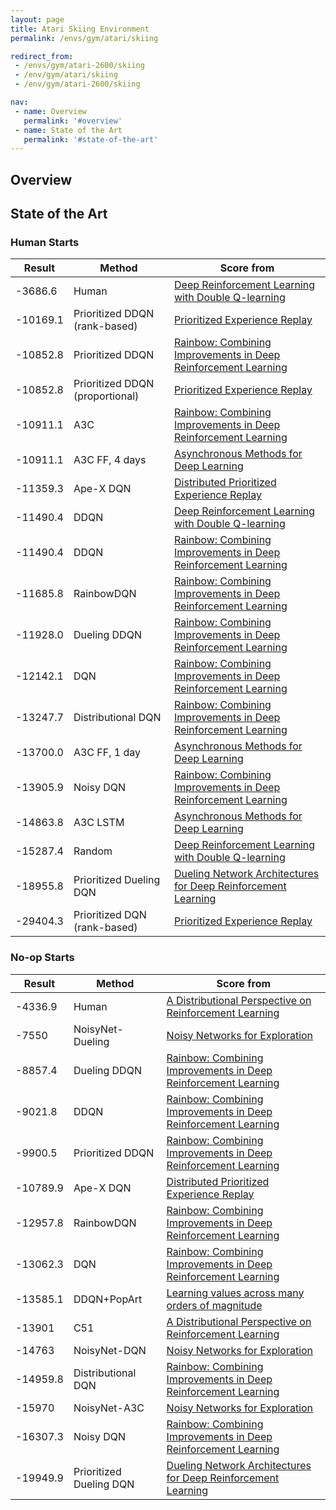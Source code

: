```yaml
---
layout: page
title: Atari Skiing Environment
permalink: /envs/gym/atari/skiing

redirect_from:
 - /envs/gym/atari-2600/skiing
 - /env/gym/atari/skiing
 - /env/gym/atari-2600/skiing

nav:
 - name: Overview
   permalink: '#overview'
 - name: State of the Art
   permalink: '#state-of-the-art'
---
```



## Overview

## State of the Art

### Human Starts

| Result | Method | Score from |
|--------|--------|------------|
| -3686.6 | Human | [Deep Reinforcement Learning with Double Q-learning](https://arxiv.org/abs/1509.06461) |
| -10169.1 | Prioritized DDQN (rank-based) | [Prioritized Experience Replay](https://arxiv.org/abs/1511.05952) |
| -10852.8 | Prioritized DDQN | [Rainbow: Combining Improvements in Deep Reinforcement Learning](https://arxiv.org/abs/1710.02298) |
| -10852.8 | Prioritized DDQN (proportional) | [Prioritized Experience Replay](https://arxiv.org/abs/1511.05952) |
| -10911.1 | A3C | [Rainbow: Combining Improvements in Deep Reinforcement Learning](https://arxiv.org/abs/1710.02298) |
| -10911.1 | A3C FF, 4 days | [Asynchronous Methods for Deep Learning](https://arxiv.org/abs/1602.01783) |
| -11359.3 | Ape-X DQN | [Distributed Prioritized Experience Replay](https://arxiv.org/abs/1803.00933) |
| -11490.4 | DDQN | [Deep Reinforcement Learning with Double Q-learning](https://arxiv.org/abs/1509.06461) |
| -11490.4 | DDQN | [Rainbow: Combining Improvements in Deep Reinforcement Learning](https://arxiv.org/abs/1710.02298) |
| -11685.8 | RainbowDQN | [Rainbow: Combining Improvements in Deep Reinforcement Learning](https://arxiv.org/abs/1710.02298) |
| -11928.0 | Dueling DDQN | [Rainbow: Combining Improvements in Deep Reinforcement Learning](https://arxiv.org/abs/1710.02298) |
| -12142.1 | DQN | [Rainbow: Combining Improvements in Deep Reinforcement Learning](https://arxiv.org/abs/1710.02298) |
| -13247.7 | Distributional DQN | [Rainbow: Combining Improvements in Deep Reinforcement Learning](https://arxiv.org/abs/1710.02298) |
| -13700.0 | A3C FF, 1 day | [Asynchronous Methods for Deep Learning](https://arxiv.org/abs/1602.01783) |
| -13905.9 | Noisy DQN | [Rainbow: Combining Improvements in Deep Reinforcement Learning](https://arxiv.org/abs/1710.02298) |
| -14863.8 | A3C LSTM | [Asynchronous Methods for Deep Learning](https://arxiv.org/abs/1602.01783) |
| -15287.4 | Random | [Deep Reinforcement Learning with Double Q-learning](https://arxiv.org/abs/1509.06461) |
| -18955.8 | Prioritized Dueling DQN | [Dueling Network Architectures for Deep Reinforcement Learning](https://arxiv.org/abs/1511.06581) |
| -29404.3 | Prioritized DQN (rank-based) | [Prioritized Experience Replay](https://arxiv.org/abs/1511.05952) |

### No-op Starts

| Result | Method | Score from |
|--------|--------|------------|
| -4336.9 | Human | [A Distributional Perspective on Reinforcement Learning](https://arxiv.org/abs/1707.06887) |
| -7550 | NoisyNet-Dueling | [Noisy Networks for Exploration](https://arxiv.org/abs/1706.10295) |
| -8857.4 | Dueling DDQN | [Rainbow: Combining Improvements in Deep Reinforcement Learning](https://arxiv.org/abs/1710.02298) |
| -9021.8 | DDQN | [Rainbow: Combining Improvements in Deep Reinforcement Learning](https://arxiv.org/abs/1710.02298) |
| -9900.5 | Prioritized DDQN | [Rainbow: Combining Improvements in Deep Reinforcement Learning](https://arxiv.org/abs/1710.02298) |
| -10789.9 | Ape-X DQN | [Distributed Prioritized Experience Replay](https://arxiv.org/abs/1803.00933) |
| -12957.8 | RainbowDQN | [Rainbow: Combining Improvements in Deep Reinforcement Learning](https://arxiv.org/abs/1710.02298) |
| -13062.3 | DQN | [Rainbow: Combining Improvements in Deep Reinforcement Learning](https://arxiv.org/abs/1710.02298) |
| -13585.1 | DDQN+PopArt | [Learning values across many orders of magnitude](https://arxiv.org/abs/1602.07714) |
| -13901 | C51 | [A Distributional Perspective on Reinforcement Learning](https://arxiv.org/abs/1707.06887) |
| -14763 | NoisyNet-DQN | [Noisy Networks for Exploration](https://arxiv.org/abs/1706.10295) |
| -14959.8 | Distributional DQN | [Rainbow: Combining Improvements in Deep Reinforcement Learning](https://arxiv.org/abs/1710.02298) |
| -15970 | NoisyNet-A3C | [Noisy Networks for Exploration](https://arxiv.org/abs/1706.10295) |
| -16307.3 | Noisy DQN | [Rainbow: Combining Improvements in Deep Reinforcement Learning](https://arxiv.org/abs/1710.02298) |
| -19949.9 | Prioritized Dueling DQN | [Dueling Network Architectures for Deep Reinforcement Learning](https://arxiv.org/abs/1511.06581) |

